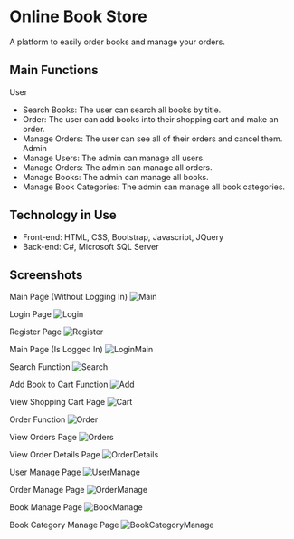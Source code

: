
# Online Book Store

A platform to easily order books and manage your orders.

## Main Functions
User
- Search Books: The user can search all books by title.
- Order: The user can add books into their shopping cart and make an order.
- Manage Orders: The user can see all of their orders and cancel them.
Admin
- Manage Users: The admin can manage all users.
- Manage Orders: The admin can manage all orders.
- Manage Books: The admin can manage all books.
- Manage Book Categories: The admin can manage all book categories.

## Technology in Use
- Front-end: HTML, CSS, Bootstrap, Javascript, JQuery
- Back-end: C#, Microsoft SQL Server


## Screenshots
Main Page (Without Logging In)
![Main](https://github.com/ThaiNHSE173633/BookStore/tree/main/screenshots/main.jpeg)

Login Page
![Login](https://github.com/ThaiNHSE173633/BookStore/tree/main/screenshots/login.jpeg)

Register Page
![Register](https://github.com/ThaiNHSE173633/BookStore/tree/main/screenshots/register.jpeg)

Main Page (Is Logged In)
![LoginMain](https://github.com/ThaiNHSE173633/BookStore/tree/main/screenshots/loginmain.jpeg)

Search Function
![Search](https://github.com/ThaiNHSE173633/BookStore/tree/main/screenshots/search.jpeg)

Add Book to Cart Function
![Add](https://github.com/ThaiNHSE173633/BookStore/tree/main/screenshots/add.jpeg)

View Shopping Cart Page
![Cart](https://github.com/ThaiNHSE173633/BookStore/tree/main/screenshots/cart.jpeg)

Order Function
![Order](https://github.com/ThaiNHSE173633/BookStore/tree/main/screenshots/order.jpeg)

View Orders Page
![Orders](https://github.com/ThaiNHSE173633/BookStore/tree/main/screenshots/vieworder.jpeg)

View Order Details Page
![OrderDetails](https://github.com/ThaiNHSE173633/BookStore/tree/main/screenshots/orderdetail.jpeg)

User Manage Page
![UserManage](https://github.com/ThaiNHSE173633/BookStore/tree/main/screenshots/usermanage.jpeg)

Order Manage Page
![OrderManage](https://github.com/ThaiNHSE173633/BookStore/tree/main/screenshots/ordermanage.jpeg)

Book Manage Page
![BookManage](https://github.com/ThaiNHSE173633/BookStore/tree/main/screenshots/bookmanage.jpeg)

Book Category Manage Page
![BookCategoryManage](https://github.com/ThaiNHSE173633/BookStore/tree/main/screenshots/catemanage.jpeg)
